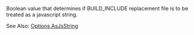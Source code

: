 Boolean value that determines if BUILD_INCLUDE replacement file is to be treated as a javascript string.

See Also: [Options AsJsString](../../options/asjsstring/index.html)  
